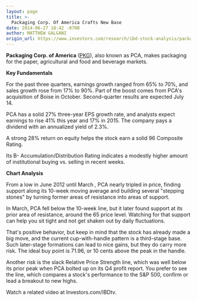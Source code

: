 ```yaml
---
layout: page
title: >-
  Packaging Corp. Of America Crafts New Base
date: 2014-06-27 18:42 -0700
author: MATTHEW GALGANI
origin_url: https://www.investors.com/research/ibd-stock-analysis/packaging-corp-crafts-new-base/
---
```





  



**Packaging Corp. of America** ([PKG](https://research.investors.com/quote.aspx?symbol=PKG)), also known as PCA, makes packaging for the paper, agricultural and food and beverage markets.

  

**Key Fundamentals**

  

For the past three quarters, earnings growth ranged from 65% to 70%, and sales growth rose from 17% to 90%. Part of the boost comes from PCA's acquisition of Boise in October. Second-quarter results are expected July 14.

  

PCA has a solid 27% three-year EPS growth rate, and analysts expect earnings to rise 41% this year and 17% in 2015. The company pays a dividend with an annualized yield of 2.3%.

  

A strong 28% return on equity helps the stock earn a solid 96 Composite Rating.

  

Its B- Accumulation/Distribution Rating indicates a modestly higher amount of institutional buying vs. selling in recent weeks.

  

**Chart Analysis**

  

From a low in June 2012 until March , PCA nearly tripled in price, finding support along its 10-week moving average and building several "stepping stones" by turning former areas of resistance into areas of support.

  

In March, PCA fell below the 10-week line, but it later found support at its prior area of resistance, around the 65 price level. Watching for that support can help you sit tight and not get shaken out by daily fluctuations.

  

That's positive behavior, but keep in mind that the stock has already made a big move, and the current cup-with-handle pattern is a third-stage base. Such later-stage formations can lead to nice gains, but they do carry more risk. The ideal buy point is 71.96, or 10 cents above the peak in the handle.

  

Another risk is the slack Relative Price Strength line, which was well below its prior peak when PCA bolted up on its Q4 profit report. You prefer to see the line, which compares a stock's performance to the S&P 500, confirm or lead a breakout to new highs.

  

Watch a related video at Investors.com/IBDtv.




